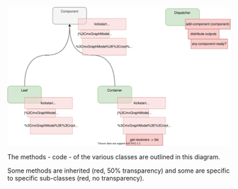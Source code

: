 ![Methods](./design-Methods.svg)

The methods - code - of the various classes are outlined in this diagram.

Some methods are inherited (red, 50% transparency) and some are specific to specific sub-classes (red, no transparency).